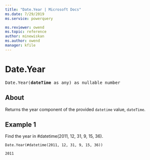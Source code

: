 ```yaml
---
title: "Date.Year | Microsoft Docs"
ms.date: 7/29/2019
ms.service: powerquery

ms.reviewer: owend
ms.topic: reference
author: minewiskan
ms.author: owend
manager: kfile
---
```

# Date.Year

<pre>
Date.Year(<b>dateTime</b> as any) as nullable number
</pre>
  
## About  
Returns the year component of the provided `datetime` value, `dateTime`.

## Example 1
Find the year in #datetime(2011, 12, 31, 9, 15, 36).

```powerquery-m
Date.Year(#datetime(2011, 12, 31, 9, 15, 36))
```

`2011`
